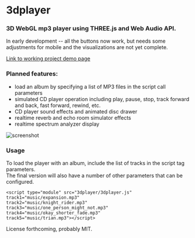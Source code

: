 # 3dplayer
### 3D WebGL mp3 player using THREE.js and Web Audio API.

In early development -- all the buttons now work, but needs some adjustments for mobile 
and the visualizations are not yet complete.

[Link to working project demo page](https://paulslocum.github.io/3dplayer/)

### Planned features: 
 - load an album by specifying a list of MP3 files in the script call parameters
 - simulated CD player operation including play, pause, stop, track forward and back, fast forward, rewind, etc.
 - CD player sound effects and animated disc drawer
 - realtime reverb and echo room simulator effects
 - realtime spectrum analyzer display
 
![screenshot](https://paulslocum.github.io/3dplayer/docs/screenshot.jpg)

### Usage

To load the player with an album, include the list of tracks in the script tag parameters.  
The final version will also have a number of other parameters that can be configured.

```
<script type="module" src="3dplayer/3dplayer.js"
track1="music/expansion.mp3" 
track2="music/knight_rider.mp3" 
track3="music/one_person_might_not.mp3"
track4="music/okay_shorter_fade.mp3"
track5="music/trian.mp3"></script>
```

License forthcoming, probably MIT.
